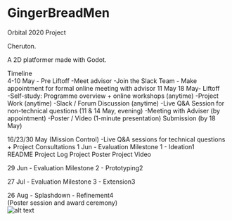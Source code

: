# GingerBreadMen
Orbital 2020 Project <br/>

Cheruton. <br/>

A 2D platformer made with Godot.<br/>

Timeline<br/>
4-10 May - Pre Liftoff
        -Meet advisor
        -Join the Slack Team
        - Make appointment for formal online meeting with advisor
11 May 18 May- Liftoff<br/>
        -Self-study: Programme overview + online workshops (anytime)
        -Project Work (anytime)
        -Slack / Forum Discussion (anytime)
        -Live Q&A Session for non-technical questions (11 & 14 May, evening)
        -Meeting with Adviser (by appointment)
        -Poster / Video (1-minute presentation) Submission (by 18 May)

16/23/30 May (Mission Control)
	-Live Q&A sessions for technical questions + Project Consultations
1 Jun - Evaluation Milestone 1 - Ideation1<br/>
	README  Project Log  Project Poster  Project Video<br/>

29 Jun - Evaluation Milestone 2 - Prototyping2<br/>

27 Jul - Evaluation Milestone 3 - Extension3<br/>

26 Aug - Splashdown - Refinement4<br/>
	(Poster session and award ceremony)<br/>
![alt text](https://i.ibb.co/3k1ChYw/progress.png "Progress1")
